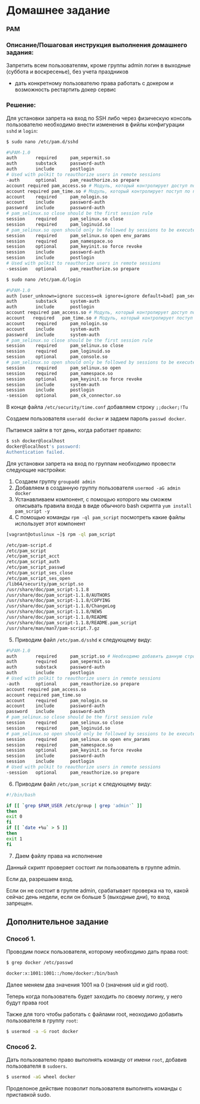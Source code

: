 # Домашнее задание

### PAM

### Описание/Пошаговая инструкция выполнения домашнего задания:

Запретить всем пользователям, кроме группы admin логин в выходные (суббота и воскресенье), без учета праздников

* дать конкретному пользователю права работать с докером и возможность рестартить докер сервис

### Решение:

Для установки запрета на вход по SSH либо через физическую консоль пользователю необходимо внести изменения в фийлы конфигурации `sshd` и `login`:
```bash
$ sudo nano /etc/pam.d/sshd
```
```bash
#%PAM-1.0
auth       required     pam_sepermit.so
auth       substack     password-auth
auth       include      postlogin
# Used with polkit to reauthorize users in remote sessions
-auth      optional     pam_reauthorize.so prepare
account required pam_access.so # Модуль, который контролирует доступ по группам (разрешение/запрев входа). Не имеет функционала обеспечиваюций доступ по расписанию
account required pam_time.so # Модуль, который контролирует поступ по пользователям (разрешение/запрев входа)
account    required     pam_nologin.so
account    include      password-auth
password   include      password-auth
# pam_selinux.so close should be the first session rule
session    required     pam_selinux.so close
session    required     pam_loginuid.so
# pam_selinux.so open should only be followed by sessions to be executed in the user context
session    required     pam_selinux.so open env_params
session    required     pam_namespace.so
session    optional     pam_keyinit.so force revoke
session    include      password-auth
session    include      postlogin
# Used with polkit to reauthorize users in remote sessions
-session   optional     pam_reauthorize.so prepare
```
```bash
$ sudo nano /etc/pam.d/login
```
```bash
#%PAM-1.0
auth [user_unknown=ignore success=ok ignore=ignore default=bad] pam_securetty.so
auth       substack     system-auth
auth       include      postlogin
account required pam_access.so # Модуль, который контролирует доступ по группам (разрешение/запрев входа). Не имеет функционала обеспечиваюций доступ по расписанию
account   required   pam_time.so # Модуль, который контролирует поступ по пользователям (разрешение/запрев входа)
account    required     pam_nologin.so
account    include      system-auth
password   include      system-auth
# pam_selinux.so close should be the first session rule
session    required     pam_selinux.so close
session    required     pam_loginuid.so
session    optional     pam_console.so
# pam_selinux.so open should only be followed by sessions to be executed in the user context
session    required     pam_selinux.so open
session    required     pam_namespace.so
session    optional     pam_keyinit.so force revoke
session    include      system-auth
session    include      postlogin
-session   optional     pam_ck_connector.so
```

В конце файла `/etc/security/time.conf` добавляем строку `;;docker;!Tu`

Создаем пользователя `useradd docker` и задаем пароль `passwd docker`.

Пытаемся зайти в тот день, когда работает правило:

```bash
$ ssh docker@localhost
docker@localhost's password:
Authentication failed.
```

Для установки запрета на вход по группам необходимо провести следующие настройки:

1. Создаем группу `groupadd admin`
2. Добавляем в созданную группу пользователя `usermod -aG admin docker`
3. Устанавливаем компонент, с помощью которого мы сможем описывать правила входа в виде обычного bash скрипта `yum install pam_script -y`
4. С помощью команды `rpm -ql pam_script` посмотреть какие файлы использует этот компонент

```bash
[vagrant@otuslinux ~]$ rpm -ql pam_script
```
```bash
/etc/pam-script.d
/etc/pam_script
/etc/pam_script_acct
/etc/pam_script_auth
/etc/pam_script_passwd
/etc/pam_script_ses_close
/etc/pam_script_ses_open
/lib64/security/pam_script.so
/usr/share/doc/pam_script-1.1.8
/usr/share/doc/pam_script-1.1.8/AUTHORS
/usr/share/doc/pam_script-1.1.8/COPYING
/usr/share/doc/pam_script-1.1.8/ChangeLog
/usr/share/doc/pam_script-1.1.8/NEWS
/usr/share/doc/pam_script-1.1.8/README
/usr/share/doc/pam_script-1.1.8/README.pam_script
/usr/share/man/man7/pam-script.7.gz
```

5. Приводим файл `/etc/pam.d/sshd` к следующему виду:

```bash
#%PAM-1.0
auth       required     pam_script.so # Необходимо добавить данную строку
auth       required     pam_sepermit.so
auth       substack     password-auth
auth       include      postlogin
# Used with polkit to reauthorize users in remote sessions
-auth      optional     pam_reauthorize.so prepare
account required pam_access.so
account required pam_time.so
account    required     pam_nologin.so
account    include      password-auth
password   include      password-auth
# pam_selinux.so close should be the first session rule
session    required     pam_selinux.so close
session    required     pam_loginuid.so
# pam_selinux.so open should only be followed by sessions to be executed in the user context
session    required     pam_selinux.so open env_params
session    required     pam_namespace.so
session    optional     pam_keyinit.so force revoke
session    include      password-auth
session    include      postlogin
# Used with polkit to reauthorize users in remote sessions
-session   optional     pam_reauthorize.so prepare
```

6. Приводим файл `/etc/pam_script` к следующему виду:

```bash
#!/bin/bash

if [[ `grep $PAM_USER /etc/group | grep 'admin'` ]]
then
exit 0
fi
if [[ `date +%u` > 5 ]]
then
exit 1
fi
```

7. Даем файлу права на исполнение

Данный скрипт проверяет состоит ли пользователь в группе admin. 

Если да, разрешаем вход. 

Если он не состоит в группе admin, срабатывает проверка на то, какой сейчас день недели, если он больше 5 (выходные дни), то вход запрещен.

## Дополнительное задание

### Способ 1.

Проводим поиск пользователя, которому необходимо дать права root:

```bash
$ grep docker /etc/passwd
```
```bash
docker:x:1001:1001::/home/docker:/bin/bash
```

Далее меняем два значения 1001 на 0 (значения uid и gid root).

Теперь когда пользователь будет заходить по своему логину, у него будут права root

Также для того чтобы работать с файлами root, неоходимо добавить пользователя в группу `root`:

```bash
$ usermod -a -G root docker
```

###  Способ 2.

Дать пользователю право выполнять команду от имени `root`, добавив пользователя в `sudoers`.

```bash
$ usermod -aG wheel docker
```

Проделоное действие позволит пользователя выполнять команды с приставкой sudo.

